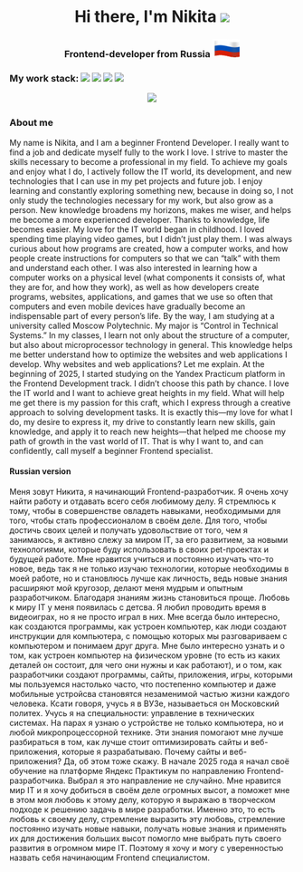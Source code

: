 <h1 align="center">Hi there, I'm Nikita
<img src="https://github.com/blackcater/blackcater/raw/main/images/Hi.gif" height="32"/></h1>
<h3 align="center">Frontend-developer from Russia <img src="https://github.com/ramach05/ramach05/blob/main/images/russian-flag.gif?raw=true"/ height="32"></h3>
<h3>My work stack: <img src="https://images.icon-icons.com/2107/PNG/512/file_type_html_icon_130541.png"/ height="32"> <img src="https://images.icon-icons.com/2107/PNG/512/file_type_css_icon_130661.png"/ height="32"> <img src="https://images.icon-icons.com/2108/PNG/512/javascript_icon_130900.png" height="32"> <img src="https://images.icon-icons.com/2429/PNG/512/figma_logo_icon_147289.png" height="32"/></h3>
<p align="center"><img src="https://github-readme-stats.vercel.app/api/top-langs/?username=nikita-pugachev&layout=compact"/></p>
<h3>About me</h3>
<p>My name is Nikita, and I am a beginner Frontend Developer. I really want to find a job and dedicate myself fully to the work I love. I strive to master the skills necessary to become a professional in my field. To achieve my goals and enjoy what I do, I actively follow the IT world, its development, and new technologies that I can use in my pet projects and future job. I enjoy learning and constantly exploring something new, because in doing so, I not only study the technologies necessary for my work, but also grow as a person. New knowledge broadens my horizons, makes me wiser, and helps me become a more experienced developer. Thanks to knowledge, life becomes easier. My love for the IT world began in childhood. I loved spending time playing video games, but I didn’t just play them. I was always curious about how programs are created, how a computer works, and how people create instructions for computers so that we can “talk” with them and understand each other. I was also interested in learning how a computer works on a physical level (what components it consists of, what they are for, and how they work), as well as how developers create programs, websites, applications, and games that we use so often that computers and even mobile devices have gradually become an indispensable part of every person’s life. By the way, I am studying at a university called Moscow Polytechnic. My major is “Control in Technical Systems.” In my classes, I learn not only about the structure of a computer, but also about microprocessor technology in general. This knowledge helps me better understand how to optimize the websites and web applications I develop. Why websites and web applications? Let me explain. At the beginning of 2025, I started studying on the Yandex Practicum platform in the Frontend Development track. I didn’t choose this path by chance. I love the IT world and I want to achieve great heights in my field. What will help me get there is my passion for this craft, which I express through a creative approach to solving development tasks. It is exactly this—my love for what I do, my desire to express it, my drive to constantly learn new skills, gain knowledge, and apply it to reach new heights—that helped me choose my path of growth in the vast world of IT. That is why I want to, and can confidently, call myself a beginner Frontend specialist.</p>
<h4>Russian version</h4>
<p>Меня зовут Никита, я начинающий Frontend-разработчик. Я очень хочу найти работу и отдавать всего себя любимому делу. Я стремлюсь к тому, чтобы в совершенстве овладеть навыками, необходимыми для того, чтобы стать профессионалом в своём деле. Для того, чтобы достичь своих целей и получать удовольствие от того, чем я занимаюсь, я активно слежу за миром IT, за его развитием, за новыми технологиями, которые буду использовать в своих pet-проектах и будущей работе. Мне нравится учиться и постоянно изучать что-то новое, ведь так я не только изучаю технологии, которые необходимы в моей работе, но и становлюсь лучше как личность, ведь новые знания расширяют мой кругозор, делают меня мудрым и опытным разработчиком. Благодаря знаниям жизнь становиться проще. Любовь к миру IT у меня появилась с детсва. Я любил проводить время в видеоиграх, но я не просто играл в них. Мне всегда было интересно, как создаются программы, как устроен компьютер, как люди создают инструкции для компьютера, с помощью которых мы разговариваем с компьютером и понимаем друг друга. Мне было интересно узнать и о том, как устроен компьютер на физическом уровне (то есть из каких деталей он состоит, для чего они нужны и как работают), и о том, как разработчики создают программы, сайты, приложения, игры, которыми мы пользуемся настолько часто, что постепенно компьютер и даже мобильные устройсва становятся незаменимой частью жизни каждого человека. Ксати говоря, учусь я в ВУЗе, называеться он Московский политех. Учусь я на специальности: управление в технических системах. На парах я узнаю о устройстве не только компьютера, но и любой микропроцессорной технике. Эти знания помогают мне лучше разбираться в том, как лучше стоит оптимизировать сайты и веб-приложения, которые я разрабатываю. Почему сайты и веб-приложения? Да, об этом тоже скажу. В начале 2025 года я начал своё обучение на платформе Яндекс Практикум по направлению Frontend-разработчика. Выбрал я это направление не случайно. Мне нравится мир IT и я хочу добиться в своём деле огромных высот, а поможет мне в этом моя любовь к этому делу, которую я выражаю в творческом подходе к решению задачь в мире разработки. Именно это, то есть любовь к своему делу, стремление выразить эту любовь, стремление постоянно изучать новые навыки, получать новые знания и применять их для достижения больших высот помогло мне выбрать путь своего развития в огромном мире IT. Поэтому я хочу и могу с уверенностью назвать себя начинающим Frontend специалистом.</p>
